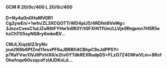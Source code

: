 #### GCM R 20/0c/400 L 20/0c/400
**D+Ny4a0nGHaMV0R1**<br/>**Cg2ywEn/+1wfn/ZL3XCQOTTrWD4plJ5/4RDfet8VeWg=**<br/>**3JezxCvesC1uLIZoR6tFYHw1nIIR3Y/t0FXHtTfUm/LLVje9Rnjpmn7H5R5ehzChTG5syNS8ry6mkoBV...**<br/><br/>
**CMJLXiqzbl23ryNv**<br/>**jxuU9l6b6PfZmI11esxPF6aJBRBfi4CBhpC9xJdPPSY=**<br/>**p7RaYVw/OVJ6PxhlX6/e2tvGYTdkREXRudpD5+FLzO7Z4OWwVLm+8RxfOhefnqe60vzqcoYzlA/DKnLd...**